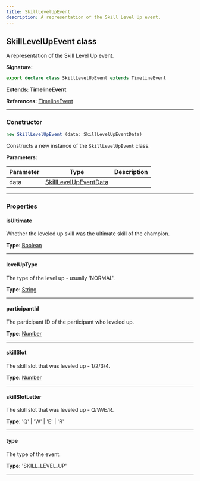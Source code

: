 ```yaml
---
title: SkillLevelUpEvent
description: A representation of the Skill Level Up event.
---
```


## SkillLevelUpEvent class

A representation of the Skill Level Up event.

**Signature:**

```ts
export declare class SkillLevelUpEvent extends TimelineEvent 
```

**Extends: TimelineEvent**

**References:** [TimelineEvent](/api/TimelineEvent.md)

---

### Constructor

```ts
new SkillLevelUpEvent (data: SkillLevelUpEventData)
```

Constructs a new instance of the `SkillLevelUpEvent` class.

**Parameters:**

| Parameter | Type | Description |
| --------- | ---- | ----------- |
| data | [SkillLevelUpEventData](/api/SkillLevelUpEventData.md) |  |
---

### Properties

#### isUltimate

Whether the leveled up skill was the ultimate skill of the champion.



**Type**: [Boolean](https://developer.mozilla.org/en-US/docs/Web/JavaScript/Reference/Global_Objects/Boolean)

---

#### levelUpType

The type of the level up - usually 'NORMAL'.



**Type**: [String](https://developer.mozilla.org/en-US/docs/Web/JavaScript/Reference/Global_Objects/String)

---

#### participantId

The participant ID of the participant who leveled up.



**Type**: [Number](https://developer.mozilla.org/en-US/docs/Web/JavaScript/Reference/Global_Objects/Number)

---

#### skillSlot

The skill slot that was leveled up - 1/2/3/4.



**Type**: [Number](https://developer.mozilla.org/en-US/docs/Web/JavaScript/Reference/Global_Objects/Number)

---

#### skillSlotLetter

The skill slot that was leveled up - Q/W/E/R.



**Type**: 'Q' \| 'W' \| 'E' \| 'R'

---

#### type

The type of the event.



**Type**: 'SKILL_LEVEL_UP'

---

